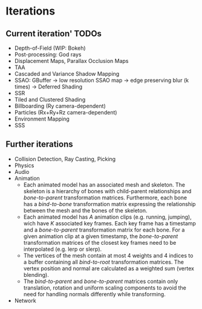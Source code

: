 # Iterations

## Current iteration' TODOs
* Depth-of-Field (WIP: Bokeh)
* Post-processing: God rays
* Displacement Maps, Parallax Occlusion Maps
* TAA
* Cascaded and Variance Shadow Mapping
* SSAO: GBuffer -> low resolution SSAO map -> edge preserving blur (k times) -> Deferred Shading
* SSR
* Tiled and Clustered Shading
* Billboarding (Ry camera-dependent)
* Particles (Rx+Ry+Rz camera-dependent)
* Environment Mapping
* SSS

## Further iterations
* Collision Detection, Ray Casting, Picking
* Physics
* Audio
* Animation
  * Each animated model has an associated mesh and skeleton. The skeleton is a hierarchy of bones with child-parent relationships and *bone-to-parent* transformation matrices. Furthermore, each bone has a *bind-to-bone* transformation matrix expressing the relationship between the mesh and the bones of the skeleton.
  * Each animated model has *A* animation clips (e.g. running, jumping), wich have *K* associated key frames. Each key frame has a timestamp and a *bone-to-parent* transformation matrix for each bone. For a given animation clip at a given timestamp, the *bone-to-parent* transformation matrices of the closest key frames need to be interpolated (e.g. lerp or slerp). 
  * The vertices of the mesh contain at most 4 weights and 4 indices to a buffer containing all *bind-to-root* transformation matrices. The vertex position and normal are calculated as a weighted sum (vertex blending).
  * The *bind-to-parent* and *bone-to-parent* matrices contain only translation, rotation and uniform scaling components to avoid the need for handling normals differently while transforming.
* Network
